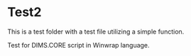 # Test2
This is a test folder with a test file utilizing a simple function.

Test for DIMS.CORE script in Winwrap language.
